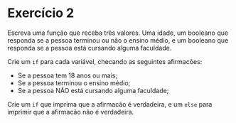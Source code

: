 # Exercício 2

Escreva uma função que receba três valores. Uma idade, um booleano que responda se a pessoa terminou ou não o ensino médio, e um booleano que responda se a pessoa está cursando alguma faculdade.

Crie um `if` para cada variável, checando as seguintes afirmacões:
- Se a pessoa tem 18 anos ou mais;
- Se a pessoa terminou o ensino médio;
- Se a pessoa NÃO está cursando alguma faculdade;

Crie um `if` que imprima que a afirmacão é verdadeira, e um `else` para imprimir que a afirmacão não é verdadeira.